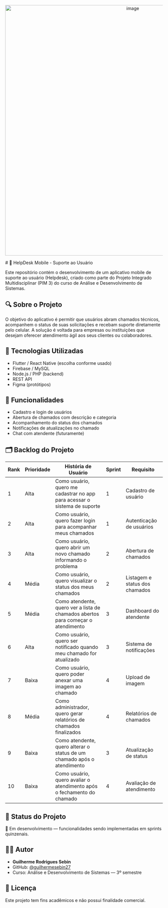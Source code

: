 <p align="center">
<img width="800px"  alt="image" src="https://github.com/user-attachments/assets/0cd1c672-bdf7-458f-9ca7-5ccb442123d1" />
</p>
# 📱 HelpDesk Mobile - Suporte ao Usuário

Este repositório contém o desenvolvimento de um aplicativo mobile de suporte ao usuário (Helpdesk), criado como parte do Projeto Integrado Multidisciplinar (PIM 3) do curso de Análise e Desenvolvimento de Sistemas.

## 🔍 Sobre o Projeto

O objetivo do aplicativo é permitir que usuários abram chamados técnicos, acompanhem o status de suas solicitações e recebam suporte diretamente pelo celular. A solução é voltada para empresas ou instituições que desejam oferecer atendimento ágil aos seus clientes ou colaboradores.

## 🚀 Tecnologias Utilizadas

- Flutter / React Native (escolha conforme usado)
- Firebase / MySQL
- Node.js / PHP (backend)
- REST API
- Figma (protótipos)

## 🎯 Funcionalidades

- Cadastro e login de usuários
- Abertura de chamados com descrição e categoria
- Acompanhamento do status dos chamados
- Notificações de atualizações no chamado
- Chat com atendente (futuramente)

## 🗂️ Backlog do Projeto

| Rank | Prioridade | História de Usuário                                                                 | Sprint | Requisito                                |
|------|------------|--------------------------------------------------------------------------------------|--------|-------------------------------------------|
| 1    | Alta       | Como usuário, quero me cadastrar no app para acessar o sistema de suporte           | 1      | Cadastro de usuário                       |
| 2    | Alta       | Como usuário, quero fazer login para acompanhar meus chamados                       | 1      | Autenticação de usuários                  |
| 3    | Alta       | Como usuário, quero abrir um novo chamado informando o problema                     | 2      | Abertura de chamados                      |
| 4    | Média      | Como usuário, quero visualizar o status dos meus chamados                           | 2      | Listagem e status dos chamados            |
| 5    | Média      | Como atendente, quero ver a lista de chamados abertos para começar o atendimento    | 3      | Dashboard do atendente                    |
| 6    | Alta       | Como usuário, quero ser notificado quando meu chamado for atualizado                | 3      | Sistema de notificações                   |
| 7    | Baixa      | Como usuário, quero poder anexar uma imagem ao chamado                              | 4      | Upload de imagem                          |
| 8    | Média      | Como administrador, quero gerar relatórios de chamados finalizados                  | 4      | Relatórios de chamados                    |
| 9    | Baixa      | Como atendente, quero alterar o status de um chamado após o atendimento             | 3      | Atualização de status                     |
| 10   | Baixa      | Como usuário, quero avaliar o atendimento após o fechamento do chamado              | 4      | Avaliação de atendimento                  |



## 📌 Status do Projeto

🚧 Em desenvolvimento — funcionalidades sendo implementadas em sprints quinzenais.

## 👨‍💻 Autor

- **Guilherme Rodrigues Sebin**
- GitHub: [@guilhermesebin27]([https://github.com/seuusuario](https://github.com/guilhermesebin27/PIM-4semestre/edit/main/README.md))
- Curso: Análise e Desenvolvimento de Sistemas — 3º semestre

## 📜 Licença

Este projeto tem fins acadêmicos e não possui finalidade comercial.

